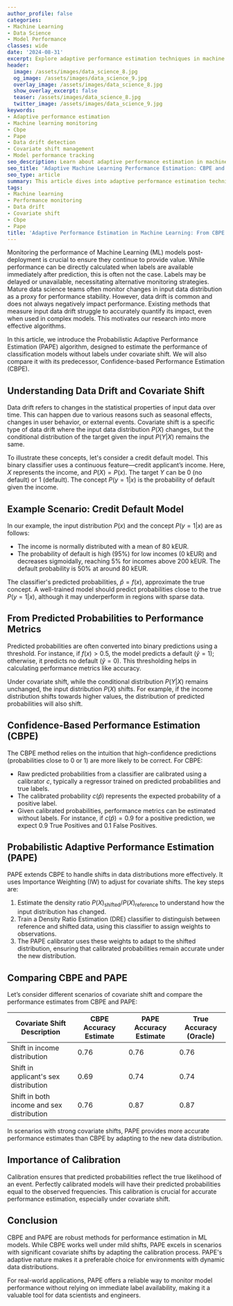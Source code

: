 ```yaml
---
author_profile: false
categories:
- Machine Learning
- Data Science
- Model Performance
classes: wide
date: '2024-08-31'
excerpt: Explore adaptive performance estimation techniques in machine learning, including methods like CBPE and PAPE. Learn how these approaches help monitor model performance and detect issues like data drift and covariate shift.
header:
  image: /assets/images/data_science_8.jpg
  og_image: /assets/images/data_science_9.jpg
  overlay_image: /assets/images/data_science_8.jpg
  show_overlay_excerpt: false
  teaser: /assets/images/data_science_8.jpg
  twitter_image: /assets/images/data_science_9.jpg
keywords:
- Adaptive performance estimation
- Machine learning monitoring
- Cbpe
- Pape
- Data drift detection
- Covariate shift management
- Model performance tracking
seo_description: Learn about adaptive performance estimation in machine learning with a focus on methods like CBPE and PAPE. Understand how to manage performance monitoring, data drift, and covariate shift for better model outcomes.
seo_title: 'Adaptive Machine Learning Performance Estimation: CBPE and PAPE'
seo_type: article
summary: This article dives into adaptive performance estimation techniques in machine learning, comparing methods such as Confidence-Based Performance Estimation (CBPE) and Predictive Adaptive Performance Estimation (PAPE). It covers their roles in detecting data drift, covariate shift, and maintaining optimal model performance.
tags:
- Machine learning
- Performance monitoring
- Data drift
- Covariate shift
- Cbpe
- Pape
title: 'Adaptive Performance Estimation in Machine Learning: From CBPE to PAPE'
---
```


Monitoring the performance of Machine Learning (ML) models post-deployment is crucial to ensure they continue to provide value. While performance can be directly calculated when labels are available immediately after prediction, this is often not the case. Labels may be delayed or unavailable, necessitating alternative monitoring strategies. Mature data science teams often monitor changes in input data distribution as a proxy for performance stability. However, data drift is common and does not always negatively impact performance. Existing methods that measure input data drift struggle to accurately quantify its impact, even when used in complex models. This motivates our research into more effective algorithms.

In this article, we introduce the Probabilistic Adaptive Performance Estimation (PAPE) algorithm, designed to estimate the performance of classification models without labels under covariate shift. We will also compare it with its predecessor, Confidence-based Performance Estimation (CBPE).

## Understanding Data Drift and Covariate Shift

Data drift refers to changes in the statistical properties of input data over time. This can happen due to various reasons such as seasonal effects, changes in user behavior, or external events. Covariate shift is a specific type of data drift where the input data distribution $P(X)$ changes, but the conditional distribution of the target given the input $P(Y|X)$ remains the same.

To illustrate these concepts, let's consider a credit default model. This binary classifier uses a continuous feature—credit applicant’s income. Here, $X$ represents the income, and $P(X) = P(x)$. The target $Y$ can be 0 (no default) or 1 (default). The concept $P(y=1|x)$ is the probability of default given the income.

## Example Scenario: Credit Default Model

In our example, the input distribution $P(x)$ and the concept $P(y=1|x)$ are as follows:

- The income is normally distributed with a mean of 80 kEUR.
- The probability of default is high (95%) for low incomes (0 kEUR) and decreases sigmoidally, reaching 5% for incomes above 200 kEUR. The default probability is 50% at around 80 kEUR.

The classifier's predicted probabilities, $\hat{p} = f(x)$, approximate the true concept. A well-trained model should predict probabilities close to the true $P(y=1|x)$, although it may underperform in regions with sparse data.

## From Predicted Probabilities to Performance Metrics

Predicted probabilities are often converted into binary predictions using a threshold. For instance, if $f(x) > 0.5$, the model predicts a default ($\hat{y} = 1$); otherwise, it predicts no default ($\hat{y} = 0$). This thresholding helps in calculating performance metrics like accuracy.

Under covariate shift, while the conditional distribution $P(Y|X)$ remains unchanged, the input distribution $P(X)$ shifts. For example, if the income distribution shifts towards higher values, the distribution of predicted probabilities will also shift.

## Confidence-Based Performance Estimation (CBPE)

The CBPE method relies on the intuition that high-confidence predictions (probabilities close to 0 or 1) are more likely to be correct. For CBPE:

- Raw predicted probabilities from a classifier are calibrated using a calibrator $c$, typically a regressor trained on predicted probabilities and true labels.
- The calibrated probability $c(\hat{p})$ represents the expected probability of a positive label.
- Given calibrated probabilities, performance metrics can be estimated without labels. For instance, if $c(\hat{p})=0.9$ for a positive prediction, we expect 0.9 True Positives and 0.1 False Positives.

## Probabilistic Adaptive Performance Estimation (PAPE)

PAPE extends CBPE to handle shifts in data distributions more effectively. It uses Importance Weighting (IW) to adjust for covariate shifts. The key steps are:

1. Estimate the density ratio $P(X)_{\text{shifted}} / P(X)_{\text{reference}}$ to understand how the input distribution has changed.
2. Train a Density Ratio Estimation (DRE) classifier to distinguish between reference and shifted data, using this classifier to assign weights to observations.
3. The PAPE calibrator uses these weights to adapt to the shifted distribution, ensuring that calibrated probabilities remain accurate under the new distribution.

## Comparing CBPE and PAPE

Let’s consider different scenarios of covariate shift and compare the performance estimates from CBPE and PAPE:

| Covariate Shift Description          | CBPE Accuracy Estimate | PAPE Accuracy Estimate | True Accuracy (Oracle) |
|--------------------------------------|------------------------|------------------------|------------------------|
| Shift in income distribution         | 0.76                   | 0.76                   | 0.76                   |
| Shift in applicant's sex distribution| 0.69                   | 0.74                   | 0.74                   |
| Shift in both income and sex distribution | 0.76                   | 0.87                   | 0.87                   |

In scenarios with strong covariate shifts, PAPE provides more accurate performance estimates than CBPE by adapting to the new data distribution.

## Importance of Calibration

Calibration ensures that predicted probabilities reflect the true likelihood of an event. Perfectly calibrated models will have their predicted probabilities equal to the observed frequencies. This calibration is crucial for accurate performance estimation, especially under covariate shift.

## Conclusion

CBPE and PAPE are robust methods for performance estimation in ML models. While CBPE works well under mild shifts, PAPE excels in scenarios with significant covariate shifts by adapting the calibration process. PAPE's adaptive nature makes it a preferable choice for environments with dynamic data distributions.

For real-world applications, PAPE offers a reliable way to monitor model performance without relying on immediate label availability, making it a valuable tool for data scientists and engineers.
